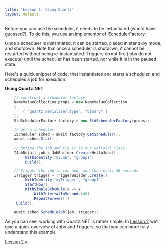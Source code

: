 ```yaml
---
title: 'Lesson 1: Using Quartz'
layout: default
---
```


Before you can use the scheduler, it needs to be instantiated (who'd have guessed?).
To do this, you use an implementor of ISchedulerFactory.

Once a scheduler is instantiated, it can be started, placed in stand-by mode, and shutdown.
Note that once a scheduler is shutdown, it cannot be restarted without being re-instantiated.
Triggers do not fire (jobs do not execute) until the scheduler has been started, nor while it is
in the paused state.

Here's a quick snippet of code, that instantiates and starts a scheduler, and schedules a job for execution:

__Using Quartz.NET__

```c#
    // construct a scheduler factory
    NameValueCollection props = new NameValueCollection
    {
        { "quartz.serializer.type", "binary" }
    };
    StdSchedulerFactory factory = new StdSchedulerFactory(props);
    
    // get a scheduler
    IScheduler sched = await factory.GetScheduler();
    await sched.Start();
    
    // define the job and tie it to our HelloJob class
    IJobDetail job = JobBuilder.Create<HelloJob>()
        .WithIdentity("myJob", "group1")
        .Build();

    // Trigger the job to run now, and then every 40 seconds
    ITrigger trigger = TriggerBuilder.Create()
        .WithIdentity("myTrigger", "group1")
        .StartNow()
        .WithSimpleSchedule(x => x
            .WithIntervalInSeconds(40)
            .RepeatForever())
    .Build();
	  
    await sched.ScheduleJob(job, trigger);
```

As you can see, working with Quartz.NET is rather simple. In [Lesson 2](jobs-and-triggers.html) we'll give a quick overview of Jobs and Triggers, so that you can more fully understand this example.

[Lesson 2 &raquo;](jobs-and-triggers.html)
